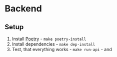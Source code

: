 # Backend

## Setup

1. Install [Poetry](https://python-poetry.org/docs/master/#installing-with-the-official-installer) - `make poetry-install`
2. Install dependencies - `make dep-install`
3. Test, that everything works - `make run-api` - and
